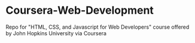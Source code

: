 # Coursera-Web-Development
Repo for "HTML, CSS, and Javascript for Web Developers" course offered by John Hopkins University via Coursera
